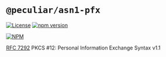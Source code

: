 # `@peculiar/asn1-pfx`

[![License](https://img.shields.io/badge/license-MIT-green.svg?style=flat)](https://raw.githubusercontent.com/PeculiarVentures/asn1-schema/master/packages/pfx/LICENSE.md)
[![npm version](https://badge.fury.io/js/%40peculiar%2Fasn1-pfx.svg)](https://badge.fury.io/js/%40peculiar%2Fasn1-pfx)
  
[![NPM](https://nodei.co/npm/@peculiar/asn1-pfx.png)](https://nodei.co/npm/@peculiar/asn1-pfx/)

[RFC 7292](https://tools.ietf.org/html/rfc7292) PKCS #12: Personal Information Exchange Syntax v1.1